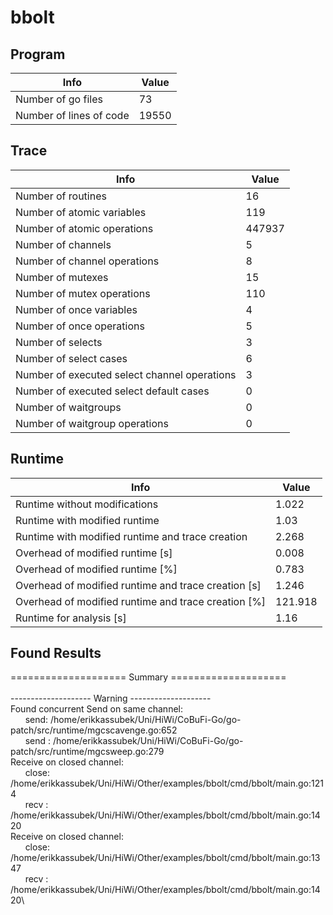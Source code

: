 # bbolt

## Program 
| Info | Value |
| - | - |
| Number of go files | 73|
| Number of lines of code |19550|
## Trace 
| Info | Value |
| - | - |
| Number of routines | 16|
| Number of atomic variables | 119|
| Number of atomic operations | 447937|
| Number of channels | 5|
| Number of channel operations | 8|
| Number of mutexes | 15|
| Number of mutex operations | 110|
| Number of once variables | 4|
| Number of once operations | 5|
| Number of selects | 3|
| Number of select cases | 6|
| Number of executed select channel operations | 3|
| Number of executed select default cases | 0|
| Number of waitgroups | 0|
| Number of waitgroup operations | 0|
## Runtime 
| Info | Value |
| - | - |
| Runtime without modifications | 1.022|
| Runtime with modified runtime | 1.03|
| Runtime with modified runtime and trace creation | 2.268|
| Overhead of modified runtime [s] | 0.008|
| Overhead of modified runtime [\%] | 0.783|
| Overhead of modified runtime and trace creation [s] | 1.246|
| Overhead of modified runtime and trace creation [\%] | 121.918|
| Runtime for analysis [s] | 1.16|
## Found Results
==================== Summary ====================\
\
-------------------- Warning --------------------\
Found concurrent Send on same channel:\
&nbsp;&nbsp;&nbsp;&nbsp;&nbsp;&nbsp;send: /home/erikkassubek/Uni/HiWi/CoBuFi-Go/go-patch/src/runtime/mgcscavenge.go:652\
&nbsp;&nbsp;&nbsp;&nbsp;&nbsp;&nbsp;send : /home/erikkassubek/Uni/HiWi/CoBuFi-Go/go-patch/src/runtime/mgcsweep.go:279\
Receive on closed channel:\
&nbsp;&nbsp;&nbsp;&nbsp;&nbsp;&nbsp;close: /home/erikkassubek/Uni/HiWi/Other/examples/bbolt/cmd/bbolt/main.go:1214\
&nbsp;&nbsp;&nbsp;&nbsp;&nbsp;&nbsp;recv : /home/erikkassubek/Uni/HiWi/Other/examples/bbolt/cmd/bbolt/main.go:1420\
Receive on closed channel:\
&nbsp;&nbsp;&nbsp;&nbsp;&nbsp;&nbsp;close: /home/erikkassubek/Uni/HiWi/Other/examples/bbolt/cmd/bbolt/main.go:1347\
&nbsp;&nbsp;&nbsp;&nbsp;&nbsp;&nbsp;recv : /home/erikkassubek/Uni/HiWi/Other/examples/bbolt/cmd/bbolt/main.go:1420\
